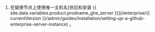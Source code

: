 1. 在替换节点上使用唯一主机名[供应和安装 {{ site.data.variables.product.prodname_ghe_server }}](/enterprise/{{ currentVersion }}/admin/guides/installation/setting-up-a-github-enterprise-server-instance) 。
